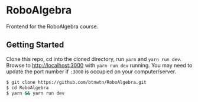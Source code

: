 # RoboAlgebra

Frontend for the RoboAlgebra course.

## Getting Started

Clone this repo, cd into the cloned directory, run `yarn` and `yarn run dev`. Browse to [http://localhost:3000](http://localhost:3000) with `yarn run dev` running. You may need to update the port number if `:3000` is occupied on your computer/server.

```bash
$ git clone https://github.com/btnwtn/RoboAlgebra.git
$ cd RoboAlgebra
$ yarn && yarn run dev
```
